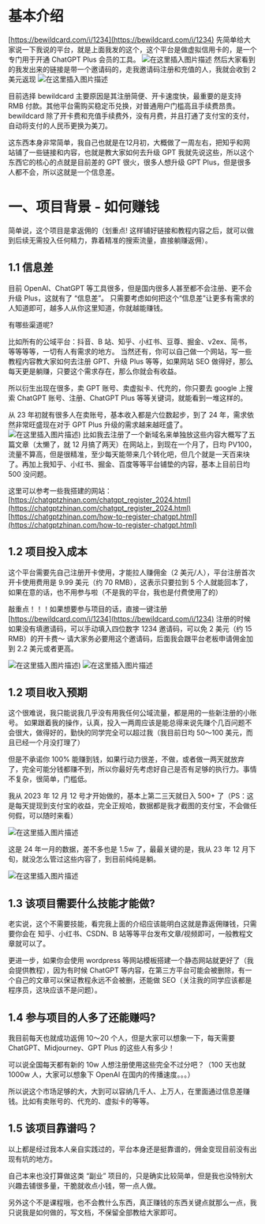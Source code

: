 # 基本介绍
[https://bewildcard.com/i/1234](https://bewildcard.com/i/1234)
先简单给大家说一下我说的平台，就是上面我发的这个，这个平台是做虚拟信用卡的，是一个专门用于开通 ChatGPT Plus 会员的工具。
![在这里插入图片描述](https://honorwildcard.oss-cn-beijing.aliyuncs.com/img/WeChat2d2143e90b1b220630201d9d79c45c2c.jpg)
然后大家看到的我发出来的链接是带一个邀请码的，走我邀请码注册和充值的人，我就会收到 2 美元返现
![在这里插入图片描述](https://honorwildcard.oss-cn-beijing.aliyuncs.com/img/WeChat380d20364794a1096cceac72c1026364.jpg)

目前选择 bewildcard 主要原因是其注册简便、开卡速度快，最重要的是支持 RMB 付款。其他平台需购买稳定币兑换，对普通用户门槛高且手续费昂贵。bewildcard  除了开卡费和充值手续费外，没有月费，并且打通了支付宝的支付，自动将支付的人民币更换为美刀。

这东西本身非常简单，我自己也就是在12月初，大概做了一周左右，把知乎和网站铺了一些链接和内容，也就是教大家如何去升级 GPT
我就先说这些，所以这个东西它的核心的点就是目前差的 GPT 很火，很多人想升级 GPT Plus，但是很多人都不会，所以这就是一个信息差。

# 一、项目背景 - 如何赚钱
简单说，这个项目是拿返佣的（划重点! 这样铺好链接和教程内容之后，就可以做到后续无需投入任何精力，靠着精准的搜索流量，直接躺赚返佣）。

## 1.1 信息差
目前 OpenAI、ChatGPT 等工具很多，但是国内很多人甚至都不会注册、更不会升级 Plus，这就有了 “信息差”。
只需要考虑如何把这个“信息差”让更多有需求的人知道即可，越多人从你这里知道，你就越能赚钱。

有哪些渠道呢?

比如所有的公域平台：抖音、B 站、知乎、小红书、豆尊、掘金、v2ex、简书，等等等等，一切有人有需求的地方。
当然还有，你可以自己做一个网站，写一些教程内容教大家如何去注册 GPT、升级 Plus 等等，如果网站 SEO 做得好，那么每天更是躺赚，只要这个需求存在，那么你就会有收益。

所以衍生出现在很多，卖 GPT 账号、卖虚拟卡、代充的，你只要去 google 上搜索 ChatGPT 账号、注册、ChatGPT Plus 等等关键词，就能看到一堆这样的。

从 23 年初就有很多人在卖账号，基本收入都是六位数起步，到了 24 年，需求依然非常旺盛现在对于 GPT Plus 升级的需求越来越旺盛了。
![在这里插入图片描述](https://honorwildcard.oss-cn-beijing.aliyuncs.com/img/f89963d2eb6a4119be8ca6434836ac39.png))
比如我去注册了一个新域名来单独放这些内容大概写了五篇文章（太懒了，就 12 月搞了两天）在网站上，到现在一个月了，日均 PV100，流量不算高，但是很精准，至少每天能带来几个转化吧，但几个就是一天百来块了。再加上我知乎、小红书、掘金、百度等等平台铺垫的内容，基本上目前日均 500 没问题。

这里可以参考一些我搭建的网站：
[https://chatgptzhinan.com/chatgpt_register_2024.html](https://chatgptzhinan.com/chatgpt_register_2024.html)
[https://chatgptzhinan.com/how-to-register-chatgpt.html](https://chatgptzhinan.com/how-to-register-chatgpt.html)

## 1.2 项目投入成本
这个平台需要先自己注册开卡使用，才能拉人赚佣金（2 美元/人），平台注册首次开卡使用费用是 9.99 美元（约 70 RMB），这表示只要拉到 5 个人就能回本了，如果在意的话，也不用参与啦（不是我的平台，我也是付费使用了的）

敲重点！！！如果想要参与项目的话，直接一键注册 [https://bewildcard.com/i/1234](https://bewildcard.com/i/1234)
注册的时候如果没有填邀请码，可以手动填入四位数字 1234 邀请码，可以免 2 美元（约 15 RMB）的开卡费～
请大家务必要用这个邀请码，后面我会跟平台老板申请佣金加到 2.2 美元或者更高。

![在这里插入图片描述](https://honorwildcard.oss-cn-beijing.aliyuncs.com/img/WeChatb735cc053cd3ce71bef1790cdfdfaae3.jpg))
![在这里插入图片描述](https://honorwildcard.oss-cn-beijing.aliyuncs.com/img/441708787765_.pic.jpg)

## 1.2 项目收入预期
这个很难说，我只能说我几乎没有用我任何公域流量，都是用的一些新注册的小账号。
如果跟着我的操作，认真，投入一两周应该是能总得来说先赚个几百问题不会很大，做得好的，勤快的同学完全可以超过我（我目前日均 50～100 美元，而且已经一个月没打理了）

但是不承诺你 100% 能赚到钱，如果行动力很差，不做，或者做一两天就放弃了，完全可能分钱都赚不到，所以你最好先考虑好自己是否有足够的执行力。事情不复杂，很简单，门槛低。

我从 2023 年 12 月 12 号才开始做的，基本上第二三天就日入 500+ 了（PS：这是每天提现到支付宝的收益，完全正规哈，数据都是我才截图的支付宝，不会做任何假，可以随时来看）

![在这里插入图片描述](https://honorwildcard.oss-cn-beijing.aliyuncs.com/img/381708748621_.pic.jpg)

这是 24 年一月的数据，差不多也是 1.5w 了，最最关键的是，我从 23 年 12 月下旬，就没怎么管过这些内容了，到目前纯纯是躺。

![在这里插入图片描述](https://honorwildcard.oss-cn-beijing.aliyuncs.com/img/391708748623_.pic.jpg)

## 1.3 该项目需要什么技能才能做?
老实说，这个不需要技能，看完我上面的介绍应该能明白这就是靠返佣赚钱，只需要你会在 知乎、小红书、CSDN、B 站等等平台发布文章/视频即可，一般教程文章就可以了。

更进一步，如果你会使用 wordpress 等网站模板搭建一个静态网站就更好了（我会提供教程），因为有时候 ChatGPT 等内容，在第三方平台可能会被删除，有一个自己的文章可以保证教程永远不会被删，还能做 SEO（关注我的同学应该都是程序员，这块应该不是问题）。

## 1.4 参与项目的人多了还能赚吗?
我目前每天也就成功返佣 10～20 个人，但是大家可以想象一下，每天需要 ChatGPT、Midjourney、GPT Plus 的这些人有多少！

可以说全国每天都有新的 10w 人想注册使用这些完全不过分吧？（100 天也就 1000w 人，大家可以想象下 OpenAI 在国内的传播速度。。。）

所以说这个市场足够的大，大到可以容纳几千人、上万人，在里面通过信息差赚钱。比如有卖账号的、代充的、虚拟卡的等等。

## 1.5 该项目靠谱吗？
以上都是经过我本人亲自实践过的，平台本身还是挺靠谱的，佣金变现目前没有出现有坑的地方。

自己本来也没打算做这类 “副业” 项目的，只是确实比较简单，但是我也没特别大兴趣去铺很多量，干脆就收点小钱，带一点人做。

另外这个不是课程哦，也不会教什么东西，真正赚钱的东西关键点就那么一点，我只说我是如何做的，写文档，不保留全部教给大家即可。